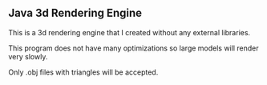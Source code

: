 ## Java 3d Rendering Engine
This is a 3d rendering engine that I created without any external libraries.

This program does not have many optimizations so large models will render very slowly.

Only .obj files with triangles will be accepted.
